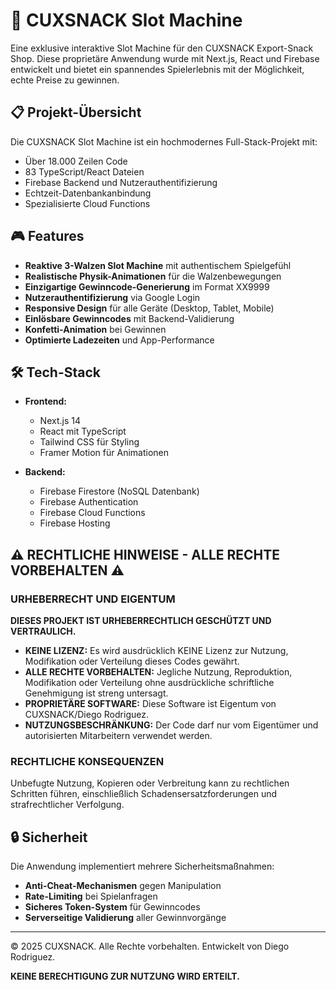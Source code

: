 # 🎰 CUXSNACK Slot Machine

Eine exklusive interaktive Slot Machine für den CUXSNACK Export-Snack Shop. Diese proprietäre Anwendung wurde mit Next.js, React und Firebase entwickelt und bietet ein spannendes Spielerlebnis mit der Möglichkeit, echte Preise zu gewinnen.

## 📋 Projekt-Übersicht

Die CUXSNACK Slot Machine ist ein hochmodernes Full-Stack-Projekt mit:
- Über 18.000 Zeilen Code
- 83 TypeScript/React Dateien
- Firebase Backend und Nutzerauthentifizierung
- Echtzeit-Datenbankanbindung
- Spezialisierte Cloud Functions

## 🎮 Features

- **Reaktive 3-Walzen Slot Machine** mit authentischem Spielgefühl
- **Realistische Physik-Animationen** für die Walzenbewegungen
- **Einzigartige Gewinncode-Generierung** im Format XX9999
- **Nutzerauthentifizierung** via Google Login
- **Responsive Design** für alle Geräte (Desktop, Tablet, Mobile)
- **Einlösbare Gewinncodes** mit Backend-Validierung
- **Konfetti-Animation** bei Gewinnen
- **Optimierte Ladezeiten** und App-Performance

## 🛠️ Tech-Stack

- **Frontend:** 
  - Next.js 14
  - React mit TypeScript
  - Tailwind CSS für Styling
  - Framer Motion für Animationen

- **Backend:** 
  - Firebase Firestore (NoSQL Datenbank)
  - Firebase Authentication
  - Firebase Cloud Functions
  - Firebase Hosting

## ⚠️ RECHTLICHE HINWEISE - ALLE RECHTE VORBEHALTEN ⚠️

### URHEBERRECHT UND EIGENTUM

**DIESES PROJEKT IST URHEBERRECHTLICH GESCHÜTZT UND VERTRAULICH.**

- **KEINE LIZENZ:** Es wird ausdrücklich KEINE Lizenz zur Nutzung, Modifikation oder Verteilung dieses Codes gewährt.
- **ALLE RECHTE VORBEHALTEN:** Jegliche Nutzung, Reproduktion, Modifikation oder Verteilung ohne ausdrückliche schriftliche Genehmigung ist streng untersagt.
- **PROPRIETÄRE SOFTWARE:** Diese Software ist Eigentum von CUXSNACK/Diego Rodriguez.
- **NUTZUNGSBESCHRÄNKUNG:** Der Code darf nur vom Eigentümer und autorisierten Mitarbeitern verwendet werden.

### RECHTLICHE KONSEQUENZEN

Unbefugte Nutzung, Kopieren oder Verbreitung kann zu rechtlichen Schritten führen, einschließlich Schadensersatzforderungen und strafrechtlicher Verfolgung.

## 🔒 Sicherheit

Die Anwendung implementiert mehrere Sicherheitsmaßnahmen:
- **Anti-Cheat-Mechanismen** gegen Manipulation
- **Rate-Limiting** bei Spielanfragen
- **Sicheres Token-System** für Gewinncodes
- **Serverseitige Validierung** aller Gewinnvorgänge

---

© 2025 CUXSNACK. Alle Rechte vorbehalten.
Entwickelt von Diego Rodriguez.

**KEINE BERECHTIGUNG ZUR NUTZUNG WIRD ERTEILT.**
